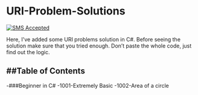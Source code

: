 # URI-Problem-Solutions
[![SMS Accepted](https://img.shields.io/badge/Submission-Accepted-brightgreen.svg)](#)

Here, I've added some URI problems solution in C#. Before seeing the solution make sure that you tried enough. Don’t paste the whole code, just find out the logic.

##Table of Contents
---
-###Beginner in C#
-1001-Extremely Basic
-1002-Area of a circle

